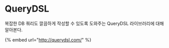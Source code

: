 # QueryDSL

복잡한 DB 쿼리도 깔끔하게 작성할 수 있도록 도와주는 QueryDSL 라이브러리에 대해 알아본다.

{% embed url="http://querydsl.com/" %}
